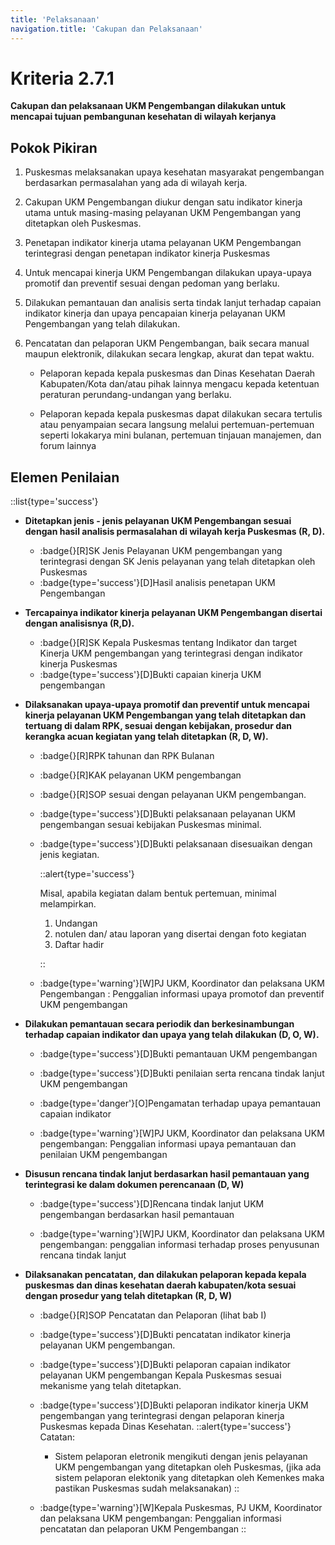 ```yaml
---
title: 'Pelaksanaan'
navigation.title: 'Cakupan dan Pelaksanaan'
---
```


# Kriteria 2.7.1 
**Cakupan dan pelaksanaan UKM Pengembangan dilakukan untuk mencapai tujuan pembangunan kesehatan di wilayah kerjanya**


## Pokok Pikiran 

1. Puskesmas melaksanakan upaya kesehatan  masyarakat pengembangan berdasarkan permasalahan yang ada di wilayah kerja. 

2. Cakupan UKM Pengembangan diukur dengan satu indikator kinerja utama untuk masing-masing pelayanan UKM Pengembangan yang ditetapkan oleh Puskesmas. 

3. Penetapan indikator kinerja utama pelayanan UKM Pengembangan terintegrasi dengan penetapan indikator kinerja Puskesmas 

4. Untuk mencapai kinerja UKM Pengembangan dilakukan upaya-upaya promotif dan preventif sesuai dengan pedoman yang berlaku. 

5. Dilakukan pemantauan dan analisis serta  tindak  lanjut terhadap capaian indikator kinerja dan upaya pencapaian kinerja pelayanan UKM Pengembangan yang telah dilakukan. 

6. Pencatatan dan pelaporan UKM Pengembangan, baik secara manual maupun elektronik, dilakukan secara lengkap, akurat dan tepat waktu. 

     - Pelaporan kepada kepala puskesmas dan Dinas Kesehatan Daerah Kabupaten/Kota dan/atau pihak lainnya mengacu kepada ketentuan peraturan perundang-undangan yang berlaku. 

     - Pelaporan kepada kepala puskesmas dapat dilakukan secara tertulis atau penyampaian secara langsung melalui pertemuan-pertemuan seperti lokakarya mini bulanan, pertemuan tinjauan manajemen, dan forum lainnya 
 
## Elemen Penilaian 
::list{type='success'}
- **Ditetapkan jenis - jenis pelayanan UKM Pengembangan sesuai dengan hasil analisis permasalahan di wilayah kerja Puskesmas (R, D).**

  - :badge{}[R]SK Jenis Pelayanan UKM pengembangan yang terintegrasi dengan SK Jenis pelayanan yang telah ditetapkan  oleh Puskesmas 
  - :badge{type='success'}[D]Hasil analisis penetapan UKM Pengembangan 

- **Tercapainya indikator kinerja pelayanan UKM Pengembangan disertai dengan analisisnya (R,D).**

  - :badge{}[R]SK Kepala Puskesmas tentang Indikator dan target Kinerja UKM pengembangan yang terintegrasi dengan indikator kinerja Puskesmas 
  - :badge{type='success'}[D]Bukti capaian kinerja UKM pengembangan 

- **Dilaksanakan upaya-upaya promotif dan preventif untuk mencapai kinerja pelayanan UKM Pengembangan yang telah ditetapkan dan tertuang di dalam RPK, sesuai dengan kebijakan, prosedur dan kerangka acuan kegiatan yang telah ditetapkan (R, D, W).**

  - :badge{}[R]RPK tahunan dan RPK Bulanan 

  - :badge{}[R]KAK pelayanan UKM pengembangan 

  - :badge{}[R]SOP sesuai dengan pelayanan UKM pengembangan. 
  - :badge{type='success'}[D]Bukti pelaksanaan pelayanan UKM pengembangan sesuai kebijakan Puskesmas minimal. 

  - :badge{type='success'}[D]Bukti pelaksanaan disesuaikan dengan jenis kegiatan. 

    ::alert{type='success'}

    Misal, apabila kegiatan dalam bentuk pertemuan, minimal melampirkan. 
    1. Undangan 
    2. notulen dan/ atau laporan yang disertai dengan foto kegiatan 
    3. Daftar hadir

    ::
  - :badge{type='warning'}[W]PJ UKM, Koordinator dan pelaksana UKM Pengembangan : Penggalian informasi upaya promotof dan preventif UKM pengembangan 

- **Dilakukan pemantauan secara periodik dan berkesinambungan terhadap capaian indikator dan upaya yang telah dilakukan (D, O, W).**

  - :badge{type='success'}[D]Bukti pemantauan UKM pengembangan
  - :badge{type='success'}[D]Bukti penilaian serta rencana tindak lanjut UKM pengembangan 

  - :badge{type='danger'}[O]Pengamatan terhadap upaya pemantauan capaian indikator 

  - :badge{type='warning'}[W]PJ UKM, Koordinator dan pelaksana UKM pengembangan: Penggalian informasi upaya pemantauan dan penilaian UKM pengembangan 

- **Disusun rencana tindak lanjut berdasarkan hasil pemantauan yang terintegrasi ke dalam dokumen perencanaan (D, W)**

  - :badge{type='success'}[D]Rencana tindak lanjut UKM pengembangan berdasarkan hasil pemantauan 
  
  - :badge{type='warning'}[W]PJ UKM, Koordinator dan pelaksana UKM pengembangan: penggalian informasi terhadap proses penyusunan rencana tindak lanjut 

- **Dilaksanakan pencatatan, dan dilakukan pelaporan kepada kepala puskesmas dan dinas kesehatan daerah kabupaten/kota sesuai dengan prosedur yang telah ditetapkan (R, D, W)**

  - :badge{}[R]SOP Pencatatan dan Pelaporan (lihat bab I) 
  - :badge{type='success'}[D]Bukti pencatatan indikator kinerja pelayanan UKM pengembangan. 

  - :badge{type='success'}[D]Bukti pelaporan capaian indikator pelayanan UKM pengembangan Kepala Puskesmas sesuai mekanisme yang telah ditetapkan. 

  - :badge{type='success'}[D]Bukti pelaporan indikator kinerja UKM pengembangan yang terintegrasi dengan pelaporan kinerja Puskesmas kepada Dinas Kesehatan.
    ::alert{type='success'}
      Catatan: 
      - Sistem pelaporan eletronik mengikuti dengan jenis pelayanan UKM pengembangan yang ditetapkan oleh Puskesmas, (jika ada sistem pelaporan elektonik yang ditetapkan oleh Kemenkes maka pastikan Puskesmas sudah melaksanakan)
    ::
  - :badge{type='warning'}[W]Kepala Puskesmas, PJ UKM, Koordinator dan pelaksana UKM pengembangan: Penggalian informasi pencatatan dan pelaporan UKM Pengembangan 
::

